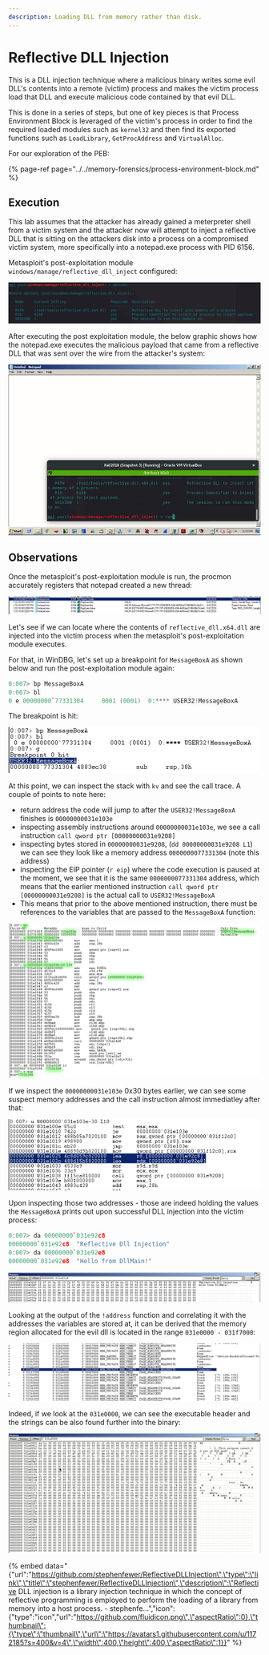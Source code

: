 ```yaml
---
description: Loading DLL from memory rather than disk.
---
```


# Reflective DLL Injection

This is a DLL injection technique where a malicious binary writes some evil DLL's contents into a remote \(victim\) process and makes the victim process load that DLL and execute malicious code contained by that evil DLL.

This is done in a series of steps, but one of key pieces is that Process Environment Block is leveraged of the victim's process in order to find the required loaded modules such as `kernel32` and then find its exported functions such as `LoadLibrary`, `GetProcAddress` and `VirtualAlloc`.

For our exploration of the PEB:

{% page-ref page="../../memory-forensics/process-environment-block.md" %}

## Execution

This lab assumes that the attacker has already gained a meterpreter shell from a victim system and the attacker now will attempt to inject a reflective DLL that is sitting on the attackers disk into a process on a compromised victim system, more specifically into a notepad.exe process with PID 6156.

Metasploit's post-exploitation module `windows/manage/reflective_dll_inject` configured:

![](../../.gitbook/assets/reflective-dll-options%20%281%29.png)

After executing the post exploitation module, the below graphic shows how the notepad.exe executes the malicious payload that came from a reflective DLL that was sent over the wire from the attacker's system:

![](../../.gitbook/assets/reflective-dll-gif.gif)

## Observations

Once the metasploit's post-exploitation module is run, the procmon accurately registers that notepad created a new thread:

![](../../.gitbook/assets/reflective-dll-injection-new-thread.png)

Let's see if we can locate where the contents of `reflective_dll.x64.dll` are injected into the victim process when the metasploit's post-exploitation module executes.

For that, in WinDBG, let's set up a breakpoint for `MessageBoxA` as shown below and run the post-exploitation module again:

```cpp
0:007> bp MessageBoxA
0:007> bl
0 e 00000000`77331304     0001 (0001)  0:**** USER32!MessageBoxA
```

The breakpoint is hit:

![](../../.gitbook/assets/reflective-dll-bp-hit.png)

At this point, we can inspect the stack with `kv` and see the call trace. A couple of points to note here:

* return address the code will jump to after the `USER32!MessageBoxA` finishes is `00000000031e103e`
* inspecting assembly instructions around `00000000031e103e`, we see a call instruction `call qword ptr [00000000031e9208]`
* inspecting bytes stored in `00000000031e9208`, \(`dd 00000000031e9208 L1`\) we can see they look like a memory address `0000000077331304` \(note this address\)
* inspecting the EIP pointer \(`r eip`\) where the code execution is paused at the moment, we see that it is the same `0000000077331304` address, which means that the earlier mentioned instruction `call qword ptr [00000000031e9208]` is the actual call to `USER32!MessageBoxA`
* This means that prior to the above mentioned instruction, there must be references to the variables that are passed to the `MessageBoxA` function:

![](../../.gitbook/assets/reflective-dll-injection-mem-analysis.png)

If we inspect the `00000000031e103e` 0x30 bytes earlier, we can see some suspect memory addresses and the call instruction almost immediatley after that:

![](../../.gitbook/assets/reflective-dll-injection-variables.png)

Upon inspecting those two  addresses - those are indeed holding the values the `MessageBoxA` prints out upon successful DLL injection into the victim process:

```cpp
0:007> da 00000000`031e92c8
00000000`031e92c8  "Reflective Dll Injection"
0:007> da 00000000`031e92e8
00000000`031e92e8  "Hello from DllMain!"
```

![](../../.gitbook/assets/reflective-dll-injection-strings.png)

Looking at the output of the `!address` function and correlating it with the addresses the variables are stored at, it can be derived that the memory region allocated for the evil dll is located in the range `031e0000 - 031f7000`:

![](../../.gitbook/assets/reflective-dll-injection-range.png)

Indeed, if we look at the `031e0000`, we can see the executable header and the strings can be also found further into the binary:

![](../../.gitbook/assets/reflective-dll-strings.gif)

{% embed data="{\"url\":\"https://github.com/stephenfewer/ReflectiveDLLInjection\",\"type\":\"link\",\"title\":\"stephenfewer/ReflectiveDLLInjection\",\"description\":\"Reflective DLL injection is a library injection technique in which the concept of reflective programming is employed to perform the loading of a library from memory into a host process. - stephenfe...\",\"icon\":{\"type\":\"icon\",\"url\":\"https://github.com/fluidicon.png\",\"aspectRatio\":0},\"thumbnail\":{\"type\":\"thumbnail\",\"url\":\"https://avatars1.githubusercontent.com/u/1172185?s=400&v=4\",\"width\":400,\"height\":400,\"aspectRatio\":1}}" %}

